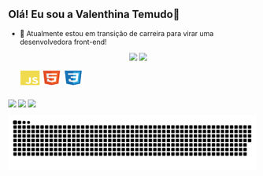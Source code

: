 ## Olá! Eu sou a Valenthina Temudo👋

- 🔭 Atualmente estou em transição de carreira para virar uma desenvolvedora front-end!

  <div align="center">
    <img height="180em" src="https://github-readme-stats.vercel.app/api?username=valenthinatemudo&show_icons=true&theme=cobalt&include_all_commits=true&count_private=true"/>
    <img height="180em" src="https://github-readme-stats.vercel.app/api/top-langs/?username=valenthinatemudo&layout=compact&langs_count=7&theme=cobalt"/>
  </div>
  
  <div style="display: inline_block"><br>
  <img align="center" alt="Thina-Js" height="30" width="40" src="https://raw.githubusercontent.com/devicons/devicon/master/icons/javascript/javascript-plain.svg">
  <img align="center" alt="Thina-HTML" height="30" width="40" src="https://raw.githubusercontent.com/devicons/devicon/master/icons/html5/html5-original.svg">
  <img align="center" alt="Thina-CSS" height="30" width="40" src="https://raw.githubusercontent.com/devicons/devicon/master/icons/css3/css3-original.svg">
</div>
  
##
  
<div>
  <a href="https://instagram.com/valenthinatemudo" target="_blank"><img src="https://img.shields.io/badge/-Instagram-%23E4405F?style=for-the-badge&logo=instagram&logoColor=white" target="_blank"></a>
  <a href = "mailto:temudo.valenthina@gmail.com"><img src="https://img.shields.io/badge/Gmail-D14836?style=for-the-badge&logo=gmail&logoColor=white" target="_blank"></a>
  <a href="https://www.linkedin.com/in/valenthina-temudo" target="_blank"><img src="https://img.shields.io/badge/-LinkedIn-%230077B5?style=for-the-badge&logo=linkedin&logoColor=white" target="_blank"></a> 
  
  ![Snake animation](https://github.com/valenthinatemudo/valenthinatemudo/blob/output/github-contribution-grid-snake.svg)
</div>

